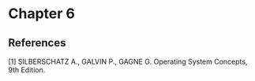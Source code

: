 # Chapter 6

<!-- @TODO: COMPLETAR  -->
## References

[1] SILBERSCHATZ A., GALVIN P., GAGNE G. Operating System Concepts, 9th Edition.

